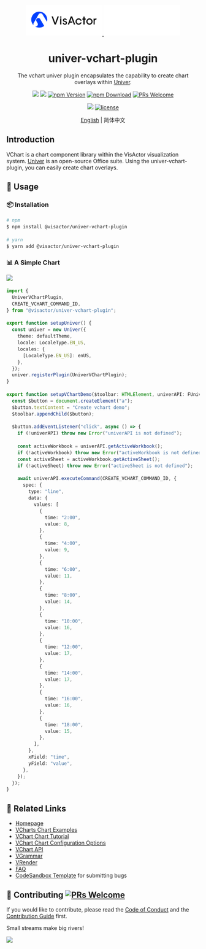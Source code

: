 <div align="center">
  <a href="https://github.com/VisActor#gh-light-mode-only" target="_blank">
    <img alt="VisActor Logo" width="200" src="https://github.com/VisActor/.github/blob/main/profile/logo_500_200_light.svg"/>
  </a>
  <a href="https://github.com/VisActor#gh-dark-mode-only" target="_blank">
    <img alt="VisActor Logo" width="200" src="https://github.com/VisActor/.github/blob/main/profile/logo_500_200_dark.svg"/>
  </a>
</div>

<div align="center">
  <h1>univer-vchart-plugin</h1>
</div>

<div align="center">

The vchart univer plugin encapsulates the capability to create chart overlays within [Univer](https://univer.ai/zh-CN).

![](https://github.com/visactor/univer-vchart-plugin/actions/workflows/bug-server.yml/badge.svg)
![](https://github.com/visactor/univer-vchart-plugin/actions/workflows/unit-test.yml/badge.svg)
[![npm Version](https://img.shields.io/npm/v/@visactor/univer-vchart-plugin.svg)](https://www.npmjs.com/package/@visactor/univer-vchart-plugin)
[![npm Download](https://img.shields.io/npm/dm/@visactor/univer-vchart-plugin.svg)](https://www.npmjs.com/package/@visactor/univer-vchart-plugin)
[![PRs Welcome](https://img.shields.io/badge/PRs-welcome-brightgreen.svg)](https://github.com/visactor/univer-vchart-plugin/blob/main/CONTRIBUTING.md#your-first-pull-request)

![](https://img.shields.io/badge/language-TypeScript-red.svg) [![license](https://img.shields.io/badge/license-MIT-blue.svg)](https://github.com/visactor/univer-vchart-plugin/blob/main/LICENSE)

</div>

<div align="center">

[English](./README.md) | 简体中文

</div>

## Introduction

VChart is a chart component library within the VisActor visualization system. [Univer](https://univer.ai/) is an open-source Office suite. Using the univer-vchart-plugin, you can easily create chart overlays.

## 🔨 Usage

### 📦 Installation

```bash
# npm
$ npm install @visactor/univer-vchart-plugin

# yarn
$ yarn add @visactor/univer-vchart-plugin
```

### 📊 A Simple Chart

<img src="https://lf9-dp-fe-cms-tos.byteorg.com/obj/bit-cloud/univer-vchart-plugin.png" style="width: 800px">

```typescript
import {
  UniverVChartPlugin,
  CREATE_VCHART_COMMAND_ID,
} from "@visactor/univer-vchart-plugin";

export function setupUniver() {
  const univer = new Univer({
    theme: defaultTheme,
    locale: LocaleType.EN_US,
    locales: {
      [LocaleType.EN_US]: enUS,
    },
  });
  univer.registerPlugin(UniverVChartPlugin);
}

export function setupVChartDemo($toolbar: HTMLElement, univerAPI: FUniver) {
  const $button = document.createElement("a");
  $button.textContent = "Create vchart demo";
  $toolbar.appendChild($button);

  $button.addEventListener("click", async () => {
    if (!univerAPI) throw new Error("univerAPI is not defined");

    const activeWorkbook = univerAPI.getActiveWorkbook();
    if (!activeWorkbook) throw new Error("activeWorkbook is not defined");
    const activeSheet = activeWorkbook.getActiveSheet();
    if (!activeSheet) throw new Error("activeSheet is not defined");

    await univerAPI.executeCommand(CREATE_VCHART_COMMAND_ID, {
      spec: {
        type: "line",
        data: {
          values: [
            {
              time: "2:00",
              value: 8,
            },
            {
              time: "4:00",
              value: 9,
            },
            {
              time: "6:00",
              value: 11,
            },
            {
              time: "8:00",
              value: 14,
            },
            {
              time: "10:00",
              value: 16,
            },
            {
              time: "12:00",
              value: 17,
            },
            {
              time: "14:00",
              value: 17,
            },
            {
              time: "16:00",
              value: 16,
            },
            {
              time: "18:00",
              value: 15,
            },
          ],
        },
        xField: "time",
        yField: "value",
      },
    });
  });
}
```

## 🔗 Related Links

- [Homepage](https://www.visactor.io/vchart)
- [VCharts Chart Examples](https://www.visactor.io/vchart/example)
- [VChart Chart Tutorial](https://www.visactor.io/vchart/guide/tutorial_docs/VChart_Website_Guide)
- [VChart Chart Configuration Options](https://www.visactor.io/vchart/option/)
- [VChart API](https://www.visactor.io/vchart/api/API/vchart)
- [VGrammar](https://www.visactor.io/vgrammar)
- [VRender](https://www.visactor.io/vrender)
- [FAQ](https://www.visactor.io/vchart/guide/tutorial_docs/FAQ)
- [CodeSandbox Template](https://codesandbox.io/s/the-template-of-visactor-vchart-vl84ww?file=/src/index.ts) for submitting bugs

## 🤝 Contributing [![PRs Welcome](https://img.shields.io/badge/PRs-welcome-brightgreen.svg)](https://github.com/visactor/univer-vchart-plugin/blob/main/CONTRIBUTING.md#your-first-pull-request)

If you would like to contribute, please read the [Code of Conduct](./CODE_OF_CONDUCT.md) and the [Contribution Guide](./CONTRIBUTING.zh-CN.md) first.

Small streams make big rivers!

<a href="https://github.com/visactor/univer-vchart-plugin/graphs/contributors"><img src="https://contrib.rocks/image?repo=visactor/univer-vchart-plugin" /></a>
